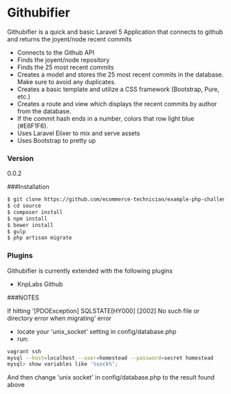 # Githubifier

Githubifier is a quick and basic Laravel 5 Application that connects to github and returns the joyent/node recent commits

 - Connects to the Github API
 - Finds the joyent/node repository
 - Finds the 25 most recent commits
 - Creates a model and stores the 25 most recent commits in the database. Make sure to avoid any duplicates.
 - Creates a basic template and utilize a CSS framework (Bootstrap, Pure, etc.)
 - Creates a route and view which displays the recent commits by author from the database.
 - If the commit hash ends in a number, colors that row light blue (#E6F1F6).
 - Uses Laravel Elixer to mix and serve assets
 - Uses Bootstrap to pretty up

### Version
0.0.2

###Installation
```sh
$ git clone https://github.com/ecommerce-technician/example-php-challenge/tree/picmonic source
$ cd source
$ composer install
$ npm install
$ bower install
$ gulp
$ php artisan migrate
```

### Plugins

Githubifier is currently extended with the following plugins

* KnpLabs Github

###NOTES

If hitting '[PDOException] SQLSTATE[HY000] [2002] No such file or directory error when migrating' error
* locate your 'unix_socket' setting in config/database.php
* run:
```sh
vagrant ssh
mysql --host=localhost --user=homestead --password=secret homestead
mysql> show variables like '%sock%’;
```

And then change 'unix socket' in config/database.php to the result found above